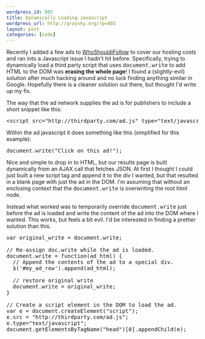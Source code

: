```yaml
--- 
wordpress_id: 803
title: Dynamically Loading Javascript
wordpress_url: http://graysky.org/?p=803
layout: post
categories: [code]
---
```

Recently I added a few ads to <a href="http://whoshouldifollow.com">WhoShouldiFollow</a> to cover our hosting costs and ran into a Javascript issue I hadn't hit before. Specifically, trying to dynamically load a third party script that uses <tt>document.write</tt> to add HTML to the DOM was <b>erasing the whole page</b>! I found a (slightly-evil) solution after much hacking around and no luck finding anything similar in Google. Hopefully there is a cleaner solution out there, but thought I'd write up my fix.

The way that the ad network supplies the ad is for publishers to include a short snippet like this:

<pre lang="html">
&lt;script src="http://thirdparty.com/ad.js" type="text/javascript"&gt;&lt;/script&gt;
</pre>

Within the ad javascript it does something like this (simplified for this example):
<pre lang="javascript">
document.write("Click on this ad!");
</pre>

Nice and simple to drop in to HTML, but our results page is built dynamically from an AJAX call that fetches JSON. At first I thought I could just built a new script tag and append it to the div I wanted, but that resulted in a blank page with just the ad in the DOM. I'm assuming that without an enclosing context that the <tt>document.write</tt> is overwriting the root html node.

Instead what worked was to temporarily override <tt>document.write</tt> just before the ad is loaded and write the content of the ad into the DOM where I wanted. This works, but feels a bit evil. I'd be interested in finding a prettier solution than this.

<pre lang="javascript">
var original_write = document.write;

// Re-assign doc.write while the ad is loaded.
document.write = function(ad_html) {
  // Append the contents of the ad to a special div.
  $('#my_ad_row').append(ad_html);

  // restore original write
  document.write = original_write; 
}
  
// Create a script element in the DOM to load the ad.
var e = document.createElement("script");
e.src = "http://thirdparty.com/ad.js";
e.type="text/javascript";
document.getElementsByTagName("head")[0].appendChild(e);
</pre>
